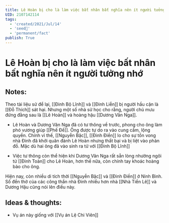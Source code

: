 ```yaml
---
title: Lê Hoàn bị cho là làm việc bất nhân bất nghĩa nên ít người tưởng nhớ
UID: 2107142114
tags:
  - 'created/2021/Jul/14'
  - 'seed🥜'
  - 'permanent/fact'
publish: True
---
```

# Lê Hoàn bị cho là làm việc bất nhân bất nghĩa nên ít người tưởng nhớ

## Notes:
Theo tài liệu sử để lại, [[Đinh Bộ Lĩnh]] và [[Đinh Liễn]] bị người hầu cận là [[Đỗ Thích]] sát hại. Nhưng một số nhà sử học cho rằng, người chủ mưu đứng đằng sau là [[Lê Hoàn]] và hoàng hậu [[Dương Vân Nga]]. 

- Lê Hoàn và Dương Vân Nga đã có tư thông về trước, phong cho ông làm phó vương giúp [[Phế Đế]]. Ông được tự do ra vào cung cấm, lộng quyền. Chính vì thế, [[Nguyễn Bặc]], [[Đinh Điền]] lo cho sự tồn vong nhà Đinh đã khởi quân đánh Lê Hoàn nhưng thất bại và bị liệt vào phản đồ. Mặc dù hai ông đã vào sinh ra tử với [[Đinh Bộ Lĩnh]]

- Việc tư thông còn thể hiện khi Dương Vân Nga rất sẵn lòng nhường ngôi từ [[Đinh Toàn]] cho Lê Hoàn, hơn thế nữa, còn chính tay khoác hoàng bào cho ông. 

Hiện nay, còn nhiều di tích thời [[Nguyễn Bặc]] và [[Đinh Điền]] ở Ninh Bình. Số đền thờ của các công thần nhà Đinh nhiều hơn nhà [[Nhà Tiền Lê]] và Dương Hậu cũng nói lên điều này.

## Ideas & thoughts:
- Vụ án này giống với [[Vụ án Lệ Chi Viên]]

